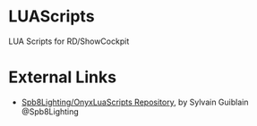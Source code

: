 # LUAScripts
LUA Scripts for RD/ShowCockpit


# External Links

  - [Spb8Lighting/OnyxLuaScripts Repository](https://github.com/Spb8Lighting/OnyxLuaScripts), by Sylvain Guiblain @Spb8Lighting
